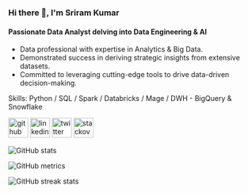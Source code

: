 ### Hi there 👋, I'm Sriram Kumar
#### Passionate Data Analyst delving into Data Engineering & AI
- Data professional with expertise in Analytics & Big Data.
- Demonstrated success in deriving strategic insights from extensive datasets.
- Committed to leveraging cutting-edge tools to drive data-driven decision-making.

Skills: Python / SQL / Spark / Databricks / Mage / DWH - BigQuery & Snowflake



[<img src='https://cdn.jsdelivr.net/npm/simple-icons@3.0.1/icons/github.svg' alt='github' height='40'>](https://github.com/batteringram-dev)  [<img src='https://cdn.jsdelivr.net/npm/simple-icons@3.0.1/icons/linkedin.svg' alt='linkedin' height='40'>](https://www.linkedin.com/in/sriramkumar2001/)  [<img src='https://cdn.jsdelivr.net/npm/simple-icons@3.0.1/icons/twitter.svg' alt='twitter' height='40'>](https://twitter.com/batteringramdev)  [<img src='https://cdn.jsdelivr.net/npm/simple-icons@3.0.1/icons/stackoverflow.svg' alt='stackoverflow' height='40'>](https://stackoverflow.com/users/3696698)  

![GitHub stats](https://github-readme-stats.vercel.app/api?username=batteringram-dev&show_icons=true)  

![GitHub metrics](https://metrics.lecoq.io/batteringram-dev)  

![GitHub streak stats](https://streak-stats.demolab.com/?user=batteringram-dev)  

